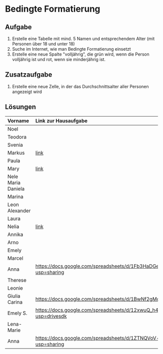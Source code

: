 # Bedingte Formatierung

## Aufgabe
1. Erstelle eine Tabelle mit mind. 5 Namen und entsprechendem Alter (mit Personen über 18 und unter 18)
2. Suche im Internet, wie man Bedingte Formatierung einsetzt
3. Erstelle eine neue Spalte "volljährig", die grün wird, wenn die Person volljährig ist und rot, wenn sie minderjährig ist.

## Zusatzaufgabe
1. Erstelle eine neue Zelle, in der das Durchschnittsalter aller Personen angezeigt wird

## Lösungen

| Vorname            | Link zur Hausaufgabe |
|:------------------ |:---- |
| Noel               |      |
| Teodora            |      |
| Svenia             |      |
| Markus             | [link](https://docs.google.com/spreadsheets/d/11JugE2-0XcoGLZ1D8f8ZgL5S1a9O9IOzITUwFBRxcgw/edit)    |
| Paula              |      |
| Mary               | [link](https://docs.google.com/spreadsheets/d/1K6OPk-Bv4lgQREvLBqzc_iC-oYbFy-TxtYAOCX0Xw1A/edit?usp=sharing) |
| Nele Maria Daniela |      |
| Marina             |      |
| Leon Alexander     |      |
| Laura              |      |
| Nelia              |[link](https://docs.google.com/spreadsheets/d/1UKKAf1dj4psUpKh2NMUhO_LGGXh7bXJLJA0_nhZGcdg/edit?usp=sharing)
| Annika             |      |
| Arno               |      |
| Emely              |      |
| Marcel             |      |
| Anna               |https://docs.google.com/spreadsheets/d/1Fb3HaDGe7DZ13Xe82ajVpROcWjtGdrfWCwD_OPZwEJw/edit?usp=sharing      |
| Therese            |      |
| Leonie             |      |
| Giulia Carina      | https://docs.google.com/spreadsheets/d/1BwNf2gMd_z0AeFSOIBaX9zv0cqjXqeUUAyv4XLmocz0/edit#gid=0     |
| Emely S.           | https://docs.google.com/spreadsheets/d/12xwuQ_h48feGc7-Vz7TYAzyJlg9b4eGZtweRrRD_huo/edit?usp=drivesdk     |
| Lena-Marie         |      |
| Anna               | https://docs.google.com/spreadsheets/d/1ZTNQVoV-kJ3jpcy5Q0LSYIGSggZh7VbRQ707RDf9Lf0/edit?usp=sharing     |
